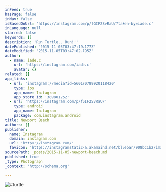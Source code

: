 ```yaml
---
inFeed: true
hasPage: false
inNav: false
isBasedOnUrl: 'https://instagram.com/p/fGIF2SvRaU/?taken-by=iade.c'
inLanguage: null
starred: false
keywords: []
description: 'Run Turtle.. Run!!'
datePublished: '2015-11-05T03:47:19.177Z'
dateModified: '2015-11-05T03:47:02.795Z'
author:
  - name: iade.c
    url: 'https://instagram.com/iade.c'
    avatar: {}
related: []
app_links:
  - url: 'instagram://media?id=560170789920118420'
    type: ios
    app_name: Instagram
    app_store_id: '389801252'
  - url: 'https://instagram.com/p/fGIF2SvRaU/'
    type: android
    app_name: Instagram
    package: com.instagram.android
title: Newport Beach
authors: []
publisher:
  name: Instagram
  domain: instagram.com
  url: 'https://instagram.com/'
  favicon: 'https://instagramstatic-a.akamaihd.net/bluebar/908bc1b2/images/ico/favicon.ico'
sourcePath: _posts/2015-11-05-newport-beach.md
published: true
_type: Photograph
_context: 'http://schema.org'

---
```

![#turtle](https://scontent.cdninstagram.com/hphotos-xta1/t51.2885-15/e15/11377821_1125649120783689_1817092894_n.jpg)